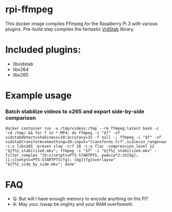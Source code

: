 # rpi-ffmpeg
This docker image compiles FFmpeg for the Raspberry Pi 3 with various plugins.
Pre-build step compiles the fantastic [VidStab](https://github.com/georgmartius/vid.stab) library.

# Included plugins:
* libvidstab
* libx264
* libx265

# Example usage
### Batch stabilize videos to x265 and export side-by-side comparison
```
docker container run -v /tmp/videos:/tmp --rm ffmpeg:latest bash -c 'cd /tmp/ && for f in *.MP4; do ffmpeg -i "$f" -vf vidstabdetect=shakiness=10:accuracy=15 -f null -; ffmpeg -i "$f" -vf vidstabtransform=smoothing=30:input="transforms.trf",scale=in_range=auto:out_range=full -c:v libx265 -preset slow -crf 18 -c:a flac -compression_level 12 "${f%}_stabilized.mkv"; ffmpeg -i "$f" -i "${f%}_stabilized.mkv" -filter_complex "[0:v]setpts=PTS-STARTPTS, pad=iw*2:ih[bg]; [1:v]setpts=PTS-STARTPTS[fg]; [bg][fg]overlay=w" "${f%}_side_by_side.mkv"; done'
```

# FAQ
* Q: But will I have enough memory to encode anything on the Pi?
* A: May your /swap be mighty and your RAM overfloweth.

